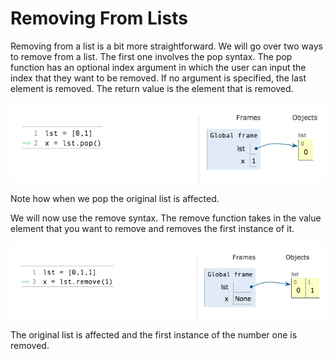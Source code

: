 # Removing From Lists

Removing from a list is a bit more straightforward. We will go over two ways to remove from a list. The first one involves the pop syntax. The pop function has an optional index argument in which the user can input the index that they want to be removed. If no argument is specified, the last element is removed. The return value is the element that is removed.

![](../.gitbook/assets/lstpop.png)

Note how when we pop the original list is affected.

We will now use the remove syntax. The remove function takes in the value element that you want to remove and removes the first instance of it.

![](../.gitbook/assets/lstremove.png)

The original list is affected and the first instance of the number one is removed.

